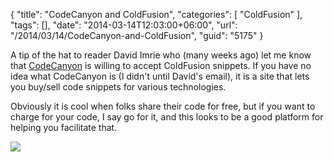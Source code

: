 {
	"title": "CodeCanyon and ColdFusion",
	"categories": [
		"ColdFusion"
	],
	"tags": [],
	"date": "2014-03-14T12:03:00+06:00",
	"url": "/2014/03/14/CodeCanyon-and-ColdFusion",
	"guid": "5175"
}

<p>
A tip of the hat to reader David Imrie who (many weeks ago) let me know that <a href="http://codecanyon.net/">CodeCanyon</a> is willing to accept ColdFusion snippets. If you have no idea what CodeCanyon is (I didn't until David's email), it is a site that lets you buy/sell code snippets for various technologies.
</p>
<!--more-->
<p>
Obviously it is cool when folks share their code for free, but if you want to charge for your code, I say go for it, and this looks to be a good platform for helping you facilitate that.
</p>

<p>
<img src="https://static.raymondcamden.com/images/Screen Shot 2014-03-14 at 10.59.58.png" />
</p>